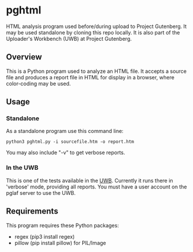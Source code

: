 # pghtml
HTML analysis program used before/during upload to Project Gutenberg.
It may be used standalone by cloning this repo locally. It is also
part of the Uploader's Workbench (UWB) at Project Gutenberg.

## Overview

This is a Python program used to analyze an HTML file. It accepts
a source file and produces a report file in HTML for display in
a browser, where color-coding may be used.

## Usage

### Standalone

As a standalone program use this command line:

    python3 pghtml.py -i sourcefile.htm -o report.htm

You may also include "-v" to get verbose reports.

### In the UWB

This is one of the tests available in the [UWB](https://uwb.pglaf.org).
Currently it runs there in 'verbose' mode, providing all reports.
You must have a user account on the pglaf server to use the UWB.

## Requirements

This program requires these Python packages:

- regex (pip3 install regex)
- pillow (pip install pillow) for PIL/Image
